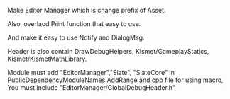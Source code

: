Make Editor Manager which is change prefix of Asset.

Also, overlaod Print function that easy to use.

And make it easy to use Notify and DialogMsg.

Header is also contain DrawDebugHelpers, Kismet/GameplayStatics, Kismet/KismetMathLibrary.

Module must add "EditorManager","Slate", "SlateCore" in 	PublicDependencyModuleNames.AddRange and cpp file for using macro,  You must include "EditorManager/GlobalDebugHeader.h"

